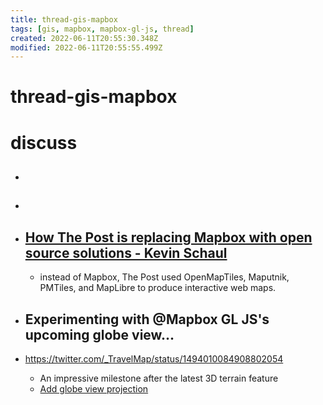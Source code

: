 ```yaml
---
title: thread-gis-mapbox
tags: [gis, mapbox, mapbox-gl-js, thread]
created: 2022-06-11T20:55:30.348Z
modified: 2022-06-11T20:55:55.499Z
---
```


# thread-gis-mapbox

# discuss

- ## 

- ## 

- ## [How The Post is replacing Mapbox with open source solutions - Kevin Schaul](https://www.kschaul.com/post/2023/02/16/how-the-post-is-replacing-mapbox-with-open-source-solutions/)
  - instead of Mapbox, The Post used OpenMapTiles, Maputnik, PMTiles, and MapLibre to produce interactive web maps.

- ## Experimenting with @Mapbox GL JS's upcoming globe view...
- https://twitter.com/_TravelMap/status/1494010084908802054
  - An impressive milestone after the latest 3D terrain feature
  - [Add globe view projection](https://github.com/mapbox/mapbox-gl-js/pull/11329)
